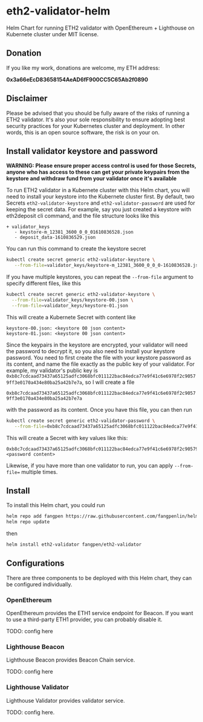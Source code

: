 # eth2-validator-helm
Helm Chart for running ETH2 validator with OpenEthereum + Lighthouse on Kubernete cluster under MIT license.

## Donation

If you like my work, donations are welcome, my ETH address:

**0x3a66eEcD83658154AeAD6fF900CC5C65Ab2f0890**

## Disclaimer

Please be advised that you should be fully aware of the risks of running a ETH2 validator. It's also your sole responsibility to ensure adopting best security practices for your Kubernetes cluster and deployment. In other words, this is an open source software, the risk is on your on.

## Install validator keystore and password

**WARNING: Please ensure proper access control is used for those Secrets, anyone who has access to these can get your private keypairs from the keystore and withdraw fund from your validator once it's available**

To run ETH2 validator in a Kubernete cluster with this Helm chart, you will need to install your keystore into the Kubernete cluster first. By default, two Secrets `eth2-validator-keystore` and `eth2-validator-password` are used for keeping the secret data. For example, say you just created a keystore with eth2deposit cli command, and the file structure looks like this

```
+ validator_keys
   - keystore-m_12381_3600_0_0_01610836528.json
   - deposit_data-1610836529.json
```

You can run this command to create the keystore secret

```bash
kubectl create secret generic eth2-validator-keystore \
   --from-file=validator_keys/keystore-m_12381_3600_0_0_0-1610836528.json
```

If you have multiple keystores, you can repeat the `--from-file` argument to specify different files, like this

```bash
kubectl create secret generic eth2-validator-keystore \
  --from-file=validator_keys/keystore-00.json \
  --from-file=validator_keys/keystore-01.json
```

This will create a Kubernete Secret with content like

```
keystore-00.json: <keystore 00 json content>
keystore-01.json: <keystore 00 json content>
```

Since the keypairs in the keystore are encrypted, your validator will need the password to decrypt it, so you also need to install your keystore password. You need to first create the file with your keystore password as its content, and name the file exactly as the public key of your validator. For example, my validator's public key is `0xb8c7cdcaad73437a65125adfc3068bfc011122bac84edca77e9f41c6e6978f2c90579ff3e0170a434e80ba25a42b7e7a`, so I will create a file

```0xb8c7cdcaad73437a65125adfc3068bfc011122bac84edca77e9f41c6e6978f2c90579ff3e0170a434e80ba25a42b7e7a```

with the password as its content. Once you have this file, you can then run

```bash
kubectl create secret generic eth2-validator-password \
   --from-file=0xb8c7cdcaad73437a65125adfc3068bfc011122bac84edca77e9f41c6e6978f2c90579ff3e0170a434e80ba25a42b7e7a
```

This will create a Secret with key values like this:

```
0xb8c7cdcaad73437a65125adfc3068bfc011122bac84edca77e9f41c6e6978f2c90579ff3e0170a434e80ba25a42b7e7a: <password content>
```

Likewise, if you have more than one validator to run, you can apply `--from-file=` multiple times.

## Install

To install this Helm chart, you could run

```bash
helm repo add fangpen https://raw.githubusercontent.com/fangpenlin/helm-repo/master/
helm repo update
```

then

```bash
helm install eth2-validator fangpen/eth2-validator
```

## Configurations

There are three components to be deployed with this Helm chart, they can be configured individually.

### OpenEthereum

OpenEthereum provides the ETH1 service endpoint for Beacon. If you want to use a third-party ETH1 provider, you can probably disable it.

TODO: config here

### Lighthouse Beacon

Lighthouse Beacon provides Beacon Chain service.

TODO: config here

### Lighthouse Validator

Lighthouse Validator provides validator service.

TODO: config here.
